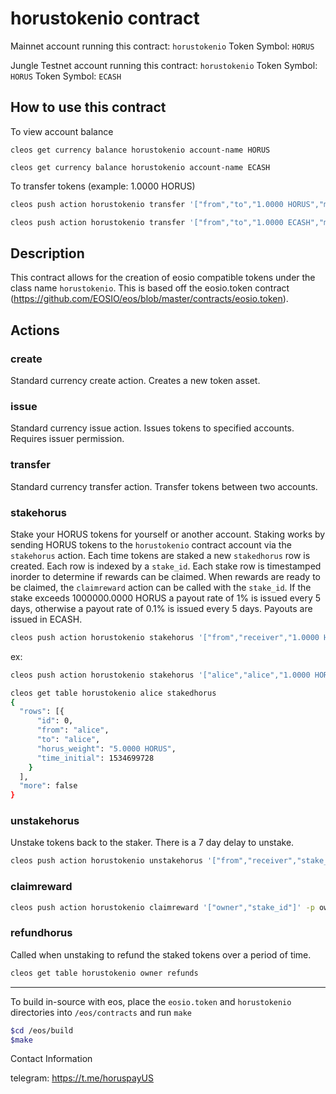 # horustokenio contract

Mainnet account running this contract: `horustokenio`
Token Symbol: `HORUS`

Jungle Testnet account running this contract: `horustokenio`
Token Symbol: `HORUS`
Token Symbol: `ECASH`

## How to use this contract

To view account balance

`cleos get currency balance horustokenio account-name HORUS`

`cleos get currency balance horustokenio account-name ECASH`

To transfer tokens (example: 1.0000 HORUS)

```bash
cleos push action horustokenio transfer '["from","to","1.0000 HORUS","memo"]' -p from

cleos push action horustokenio transfer '["from","to","1.0000 ECASH","memo"]' -p from
```

## Description

This contract allows for the creation of eosio compatible tokens under the class name `horustokenio`.  This is based off the eosio.token contract (https://github.com/EOSIO/eos/blob/master/contracts/eosio.token).

## Actions
### create

Standard currency create action.  Creates a new token asset.

### issue

Standard currency issue action.  Issues tokens to specified accounts.  Requires issuer permission.

### transfer

Standard currency transfer action.  Transfer tokens between two accounts.

### stakehorus

Stake your HORUS tokens for yourself or another account.  Staking works by sending HORUS tokens to the `horustokenio` contract account via
the `stakehorus` action.  Each time tokens are staked a new `stakedhorus` row is created.  Each row is indexed by a `stake_id`.
Each stake row is timestamped inorder to determine if rewards can be claimed.  When rewards are ready to be claimed, the `claimreward`
action can be called with the `stake_id`.  If the stake exceeds 1000000.0000 HORUS a payout rate of 1% is issued every 5 days,
otherwise a payout rate of 0.1% is issued every 5 days.  Payouts are issued in ECASH.

```bash
cleos push action horustokenio stakehorus '["from","receiver","1.0000 HORUS"]' -p from
```
ex:
```bash
cleos push action horustokenio stakehorus '["alice","alice","1.0000 HORUS"]' -p alice

cleos get table horustokenio alice stakedhorus
{
  "rows": [{
      "id": 0,
      "from": "alice",
      "to": "alice",
      "horus_weight": "5.0000 HORUS",
      "time_initial": 1534699728
    }
  ],
  "more": false
}
```

### unstakehorus

Unstake tokens back to the staker.  There is a 7 day delay to unstake.

```bash
cleos push action horustokenio unstakehorus '["from","receiver","stake_id"]' -p from
```

### claimreward

```bash
cleos push action horustokenio claimreward '["owner","stake_id"]' -p owner
```

### refundhorus

Called when unstaking to refund the staked tokens over a period of time.

```bash
cleos get table horustokenio owner refunds
```

---
To build in-source with eos, place the `eosio.token` and `horustokenio` directories into `/eos/contracts` and run `make`

```bash
$cd /eos/build
$make
```

Contact Information

telegram: https://t.me/horuspayUS
